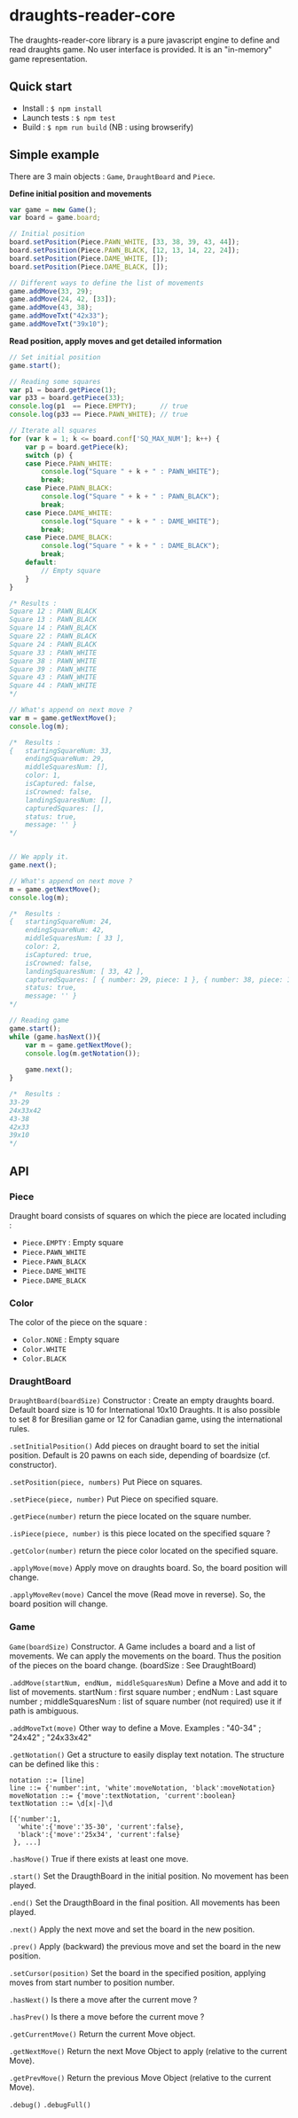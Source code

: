 # draughts-reader-core

The draughts-reader-core library is a pure javascript engine to define and read draughts game. No user interface is provided. It is an "in-memory" game representation.

## Quick start
- Install : `$ npm install`
- Launch tests : `$ npm test`
- Build : `$ npm run build` (NB : using browserify)


## Simple example
There are 3 main objects : `Game`, `DraughtBoard` and `Piece`.

**Define initial position and movements**
```javascript
var game = new Game();
var board = game.board;

// Initial position
board.setPosition(Piece.PAWN_WHITE, [33, 38, 39, 43, 44]);
board.setPosition(Piece.PAWN_BLACK, [12, 13, 14, 22, 24]);
board.setPosition(Piece.DAME_WHITE, []);
board.setPosition(Piece.DAME_BLACK, []);

// Different ways to define the list of movements
game.addMove(33, 29);
game.addMove(24, 42, [33]);
game.addMove(43, 38);
game.addMoveTxt("42x33");
game.addMoveTxt("39x10");
```

**Read position, apply moves and get detailed information**
```javascript
// Set initial position
game.start();

// Reading some squares
var p1 = board.getPiece(1);
var p33 = board.getPiece(33);
console.log(p1  == Piece.EMPTY);      // true
console.log(p33 == Piece.PAWN_WHITE); // true

// Iterate all squares
for (var k = 1; k <= board.conf['SQ_MAX_NUM']; k++) {
    var p = board.getPiece(k);
    switch (p) {
    case Piece.PAWN_WHITE:
        console.log("Square " + k + " : PAWN_WHITE");
        break;
    case Piece.PAWN_BLACK:
        console.log("Square " + k + " : PAWN_BLACK");
        break;
    case Piece.DAME_WHITE:
        console.log("Square " + k + " : DAME_WHITE");
        break;
    case Piece.DAME_BLACK:
        console.log("Square " + k + " : DAME_BLACK");
        break;
    default:
        // Empty square
    }
}

/* Results :
Square 12 : PAWN_BLACK
Square 13 : PAWN_BLACK
Square 14 : PAWN_BLACK
Square 22 : PAWN_BLACK
Square 24 : PAWN_BLACK
Square 33 : PAWN_WHITE
Square 38 : PAWN_WHITE
Square 39 : PAWN_WHITE
Square 43 : PAWN_WHITE
Square 44 : PAWN_WHITE
*/

// What's append on next move ?
var m = game.getNextMove();
console.log(m);

/*  Results :
{   startingSquareNum: 33,
    endingSquareNum: 29,
    middleSquaresNum: [],
    color: 1,
    isCaptured: false,
    isCrowned: false,
    landingSquaresNum: [],
    capturedSquares: [],
    status: true,
    message: '' }
*/


// We apply it.
game.next();

// What's append on next move ?
m = game.getNextMove();
console.log(m);

/*  Results :
{   startingSquareNum: 24,
    endingSquareNum: 42,
    middleSquaresNum: [ 33 ],
    color: 2,
    isCaptured: true,
    isCrowned: false,
    landingSquaresNum: [ 33, 42 ],
    capturedSquares: [ { number: 29, piece: 1 }, { number: 38, piece: 1 } ],
    status: true,
    message: '' }
*/

// Reading game
game.start();
while (game.hasNext()){
    var m = game.getNextMove();
    console.log(m.getNotation());
    
    game.next();
}

/*  Results :
33-29
24x33x42
43-38
42x33
39x10
*/
```

## API

### Piece

Draught board consists of squares on which the piece are located including : 
- `Piece.EMPTY` : Empty square
- `Piece.PAWN_WHITE`
- `Piece.PAWN_BLACK`
- `Piece.DAME_WHITE`
- `Piece.DAME_BLACK`

### Color

The color of the piece on the square : 
- `Color.NONE` : Empty square
- `Color.WHITE`
- `Color.BLACK`

### DraughtBoard

`DraughtBoard(boardSize)`
Constructor : Create an empty draughts board. Default board size is 10 for International 10x10 Draughts. It is also possible to set 8 for Bresilian game or 12 for Canadian game, using the international rules.

`.setInitialPosition()`
Add pieces on draught board to set the initial position. Default is 20  pawns on each side, depending of boardsize (cf. constructor).

`.setPosition(piece, numbers)`
Put Piece on squares. 

`.setPiece(piece, number)`
Put Piece on specified square. 

`.getPiece(number)`
return the piece located on the square number.

`.isPiece(piece, number)`
is this piece located on the specified square ?

`.getColor(number)`
return the piece color located on the specified square.

`.applyMove(move)`
Apply move on draughts board. So, the board position will change.

`.applyMoveRev(move)`
Cancel the move (Read move in reverse). So, the board position will change.

### Game

`Game(boardSize)`
Constructor. A Game includes a board and a list of movements. We can apply the movements on the board. Thus the position of the pieces on the board change. (boardSize : See DraughtBoard)

`.addMove(startNum, endNum, middleSquaresNum)`
Define a Move and add it to list of movements. startNum : first square number ; endNum : Last square number ; middleSquaresNum : list of square number (not required) use it if path is ambiguous.

`.addMoveTxt(move)`
Other way to define a Move. Examples : "40-34" ; "24x42" ; "24x33x42"

`.getNotation()`
Get a structure to easily display text notation.
The structure can be defined like this :
```
notation ::= [line]
line ::= {'number':int, 'white':moveNotation, 'black':moveNotation}
moveNotation ::= {'move':textNotation, 'current':boolean}
textNotation ::= \d[x|-]\d
```
```
[{'number':1, 
  'white':{'move':'35-30', 'current':false}, 
  'black':{'move':'25x34', 'current':false}
 }, ...]
```

`.hasMove()`
True if there exists at least one move.

`.start()`
Set the DraugthBoard in the initial position. No movement has been played.

`.end()`
Set the DraugthBoard in the final position. All movements has been played.

`.next()`
Apply the next move and set the board in the new position.

`.prev()`
Apply (backward) the previous move and set the board in the new position.

`.setCursor(position)`
Set the board in the specified position, applying moves from start number to position number.

`.hasNext()`
Is there a move after the current move ?

`.hasPrev()`
Is there a move before the current move ?

`.getCurrentMove()`
Return the current Move object.

`.getNextMove()`
Return the next Move Object to apply (relative to the current Move).

`.getPrevMove()`
Return the previous Move Object  (relative to the current Move).


`.debug()`
`.debugFull()`